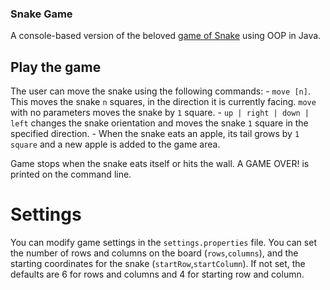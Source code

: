 ### Snake Game
A console-based version of the beloved [game of Snake](https://www.google.com/search?q=play+snake) using OOP in Java.

## Play the game

The user can move the snake using the following commands:
    - `move [n]`. This moves the snake `n` squares, in the direction it is currently facing. `move` with no parameters moves the snake by `1` square.
    - `up | right | down | left` changes the snake orientation and moves the snake `1` square in the specified direction.
    - When the snake eats an apple, its tail grows by `1 square` and a new apple is added to the game area.
    
Game stops when the snake eats itself or hits the wall. A GAME OVER! is printed on the command line.

# Settings

You can modify game settings in the `settings.properties` file. You can set the number of rows and columns on the board (`rows`,`columns`),
and the starting coordinates for the snake (`startRow`,`startColumn`).
If not set, the defaults are 6 for rows and columns and 4 for starting row and column.
